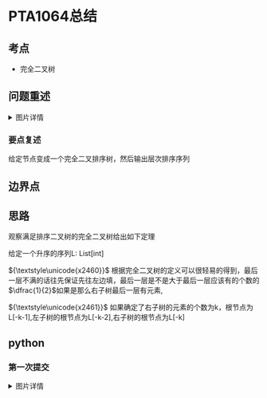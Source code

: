 # PTA1064总结
## 考点
+ 完全二叉树


## 问题重述
<details><summary>图片详情</summary><img src="https://raw.githubusercontent.com/ednow/cloudimg/main/githubio/20210813103931.png" alt="找不到图片(Image not found)" onerror="this.onerror=null;this.src='https://gitee.com/ednow/cloudimg/raw/main/githubio/20210813103931.png';" /></details>

### 要点复述
给定节点变成一个完全二叉排序树，然后输出层次排序序列

## 边界点

## 思路
<!-- 常见考研选择题，先排序再从中间开始构建二叉排序树 -->

观察满足排序二叉树的完全二叉树给出如下定理

给定一个升序的序列L: List[int]

${\textstyle\unicode{x2460}}$ 根据完全二叉树的定义可以很轻易的得到，最后一层不满的话往先保证先往左边填，最后一层是不是大于最后一层应该有的个数的$\dfrac{1}{2}$如果是那么右子树最后一层有元素,

${\textstyle\unicode{x2461}}$ 如果确定了右子树的元素的个数为k，根节点为L[-k-1],左子树的根节点为L[-k-2],右子树的根节点为L[-k]

## python

### 第一次提交
<details><summary>图片详情</summary><img src="https://raw.githubusercontent.com/ednow/cloudimg/main/githubio/20210813164659.png" alt="找不到图片(Image not found)" onerror="this.onerror=null;this.src='https://gitee.com/ednow/cloudimg/raw/main/githubio/20210813164659.png';" /></details>
